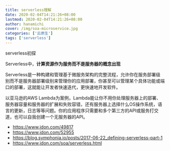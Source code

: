 ```yaml
---
title: serverless理解
date: 2020-02-04T14:21:26+08:00
lastmod: 2020-02-04T14:21:26+08:00
author: hanamichi
cover: /img/soa-microservice.jpg
categories: ['云原生']
tags: ['serverless']
---
```


serverless初探

<!--more-->

Serverless中，**计算资源作为服务而不是服务器的概念出现**

Serverless是一种构建和管理基于微服务架构的完整流程，允许你在服务部署级别而不是服务器部署级别来管理你的应用部署，你甚至可以管理某个具体功能或端口的部署，这就能让开发者快速迭代，更快速地开发软件。 

以亚马逊的AWS Lambda为案例，Lambda能让你不用你处理服务器上的部署、服务器容量和服务器的扩展和失败容错，还有服务器上选择什么OS操作系统，语言的更新，日志等等问题。你的应用程序只需要和多个第三方的API或服务打交道，也可以自我创建一个无服务器的API。



* https://www.jdon.com/49817
* https://www.jdon.com/52955
* https://blog.symphonia.io/posts/2017-06-22_defining-serverless-part-1
* https://www.jdon.com/soa/serverless.html